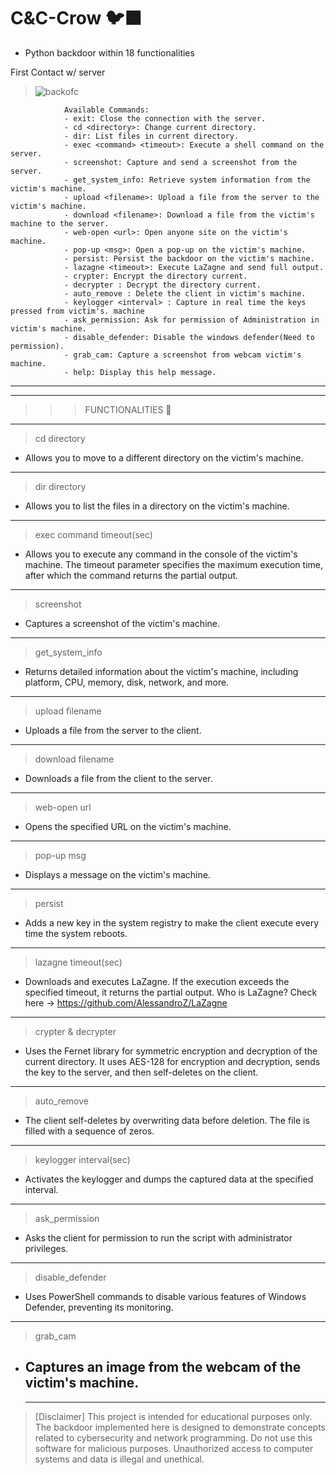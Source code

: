 # C&C-Crow 🐦‍⬛
* Python backdoor within 18 functionalities 

First Contact w/ server
>![backofc](https://github.com/Mizugue/Crow-CC/assets/126506298/2ca35f28-369e-432f-bd90-db8a9b160473)




```
            Available Commands:
            - exit: Close the connection with the server.
            - cd <directory>: Change current directory.
            - dir: List files in current directory.
            - exec <command> <timeout>: Execute a shell command on the server.
            - screenshot: Capture and send a screenshot from the server.
            - get_system_info: Retrieve system information from the victim's machine.
            - upload <filename>: Upload a file from the server to the victim's machine.
            - download <filename>: Download a file from the victim's machine to the server.
            - web-open <url>: Open anyone site on the victim's machine.
            - pop-up <msg>: Open a pop-up on the victim's machine.
            - persist: Persist the backdoor on the victim's machine.
            - lazagne <timeout>: Execute LaZagne and send full output.
            - crypter: Encrypt the directory current.
            - decrypter : Decrypt the directory current.
            - auto_remove : Delete the client in victim's machine.
            - keylogger <interval> : Capture in real time the keys pressed from victim's. machine
            - ask_permission: Ask for permission of Administration in victim's machine.
            - disable_defender: Disable the windows defender(Need to permission).
            - grab_cam: Capture a screenshot from webcam victim's machine.
            - help: Display this help message.

```

___

---

>>>FUNCTIONALITIES 🔧
---

>cd directory
* Allows you to move to a different directory on the victim's machine.
---
>dir directory
* Allows you to list the files in a directory on the victim's machine.
---
>exec command timeout(sec)
* Allows you to execute any command in the console of the victim's machine. The timeout parameter specifies the maximum execution time, after which the command returns the partial output.
---
>screenshot
* Captures a screenshot of the victim's machine.
---
>get_system_info
* Returns detailed information about the victim's machine, including platform, CPU, memory, disk, network, and more.
---
>upload filename
* Uploads a file from the server to the client.
---
>download filename
* Downloads a file from the client to the server.
---
>web-open url
* Opens the specified URL on the victim's machine.
---
>pop-up msg
* Displays a message on the victim's machine.
---
>persist
* Adds a new key in the system registry to make the client execute every time the system reboots.
---
>lazagne timeout(sec)
* Downloads and executes LaZagne. If the execution exceeds the specified timeout, it returns the partial output.
Who is LaZagne? Check here -> https://github.com/AlessandroZ/LaZagne
---
>crypter & decrypter
* Uses the Fernet library for symmetric encryption and decryption of the current directory. It uses AES-128 for encryption and decryption, sends the key to the server, and then self-deletes on the client.
---
>auto_remove
* The client self-deletes by overwriting data before deletion. The file is filled with a sequence of zeros.
---
>keylogger interval(sec)
* Activates the keylogger and dumps the captured data at the specified interval.
---
>ask_permission
* Asks the client for permission to run the script with administrator privileges.
---
>disable_defender
* Uses PowerShell commands to disable various features of Windows Defender, preventing its monitoring.
---
>grab_cam
* Captures an image from the webcam of the victim's machine.
  ---
  ---
>[Disclaimer]
>This project is intended for educational purposes only. The backdoor implemented here is designed to demonstrate concepts related to cybersecurity and network programming. Do not use this software for malicious purposes. Unauthorized access to computer systems and data is illegal and unethical.        
